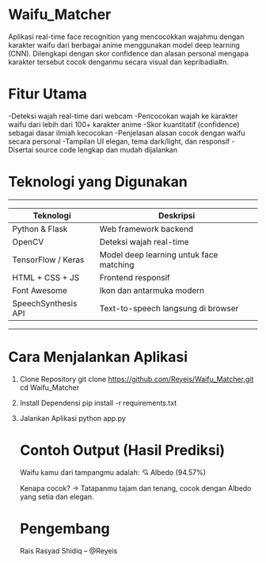# Waifu_Matcher
Aplikasi real-time face recognition yang mencocokkan wajahmu dengan karakter waifu dari berbagai anime menggunakan model deep learning (CNN). Dilengkapi dengan skor confidence dan alasan personal mengapa karakter tersebut cocok denganmu secara visual dan kepribadia#n.

# Fitur Utama
-Deteksi wajah real-time dari webcam
-Pencocokan wajah ke karakter waifu dari lebih dari 100+ karakter anime
-Skor kuantitatif (confidence) sebagai dasar ilmiah kecocokan
-Penjelasan alasan cocok dengan waifu secara personal
-Tampilan UI elegan, tema dark/light, dan responsif
-Disertai source code lengkap dan mudah dijalankan

# Teknologi yang Digunakan
-----------------------------------------------------------------
| Teknologi           | Deskripsi                               |
| ------------------- | --------------------------------------- |
| Python & Flask      | Web framework backend                   |
| OpenCV              | Deteksi wajah real-time                 |
| TensorFlow / Keras  | Model deep learning untuk face matching |
| HTML + CSS + JS     | Frontend responsif                      |
| Font Awesome        | Ikon dan antarmuka modern               |
| SpeechSynthesis API | Text-to-speech langsung di browser      |
-----------------------------------------------------------------

# Cara Menjalankan Aplikasi
1. Clone Repository
   git clone https://github.com/Reyeis/Waifu_Matcher.git
   cd Waifu_Matcher

3. Install Dependensi
   pip install -r requirements.txt
   
5. Jalankan Aplikasi
   python app.py

   # Contoh Output (Hasil Prediksi)
   Waifu kamu dari tampangmu adalah:
   💘 Albedo
   (94.57%)

   Kenapa cocok? → Tatapanmu tajam dan tenang, cocok dengan Albedo yang setia dan elegan.


   # Pengembang
   Rais Rasyad Shidiq – @Reyeis

